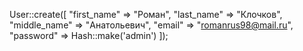 User::create([
    "first_name" => "Роман", 
    "last_name" => "Клочков", 
    "middle_name" => "Анатольевич", 
    "email" => "romanrus98@mail.ru",
    "password" => Hash::make('admin')
]);
